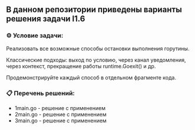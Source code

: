 ## В данном репозитории приведены варианты решения задачи l1.6  

### ⚙️ Условие задачи:  

Реализовать все возможные способы остановки выполнения горутины.

Классические подходы: выход по условию, через канал уведомления, через контекст, прекращение работы runtime.Goexit() и др.

Продемонстрируйте каждый способ в отдельном фрагменте кода.

### 📋 Перечень решений:

- 1main.go - решение с применением 
- 2main.go - решение с применением 
- 3main.go - решение с применением 
